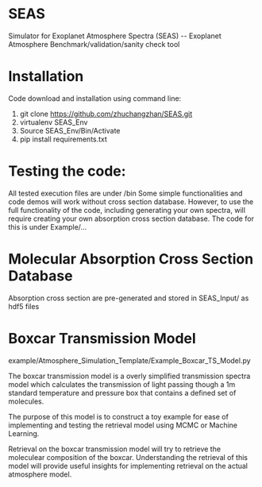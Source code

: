 # SEAS
Simulator for Exoplanet Atmosphere Spectra (SEAS)
-- Exoplanet Atmosphere Benchmark/validation/sanity check tool

# Installation
Code download and installation using command line:

1. git clone https://github.com/zhuchangzhan/SEAS.git
2. virtualenv SEAS_Env
3. Source SEAS_Env/Bin/Activate
4. pip install requirements.txt

# Testing the code:
All tested execution files are under /bin
Some simple functionalities and code demos will work without cross section database.
However, to use the full functionality of the code, including generating your own spectra,
will require creating your own absorption cross section database. 
The code for this is under Example/...

# Molecular Absorption Cross Section Database
Absorption cross section are pre-generated and stored in SEAS_Input/ as hdf5 files


# Boxcar Transmission Model
example/Atmosphere_Simulation_Template/Example_Boxcar_TS_Model.py

The boxcar transmission model is a overly simplified transmission spectra model which calculates the transmission of light passing though a 1m standard temperature and pressure box that contains a defined set of molecules.

The purpose of this model is to construct a toy example for ease of implementing and testing the retrieval model using MCMC or Machine Learning.

Retrieval on the boxcar transmission model will try to retrieve the moleculear composition of the boxcar. Understanding the retrieval of this model will provide useful insights for implementing retrieval on the actual atmosphere model.